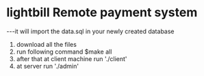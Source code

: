 # lightbill Remote payment system
---it will import the data.sql in your newly created database
1. download all the files
2. run following command 
	$make all
3. after that at client machine run './client'
4. at server run './admin'

